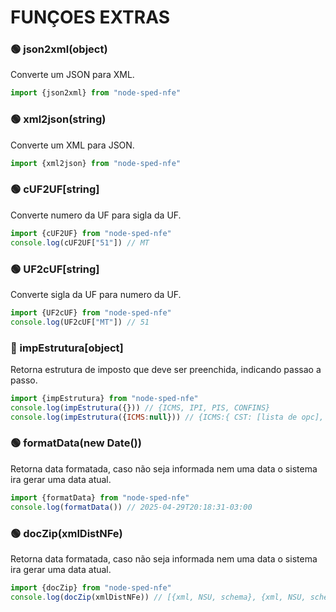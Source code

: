 # FUNÇOES EXTRAS

### 🟢 json2xml(object) <Promise>
Converte um JSON para XML.
```javascript
import {json2xml} from "node-sped-nfe"
```

### 🟢 xml2json(string) <Promise>
Converte um XML para JSON.
```javascript
import {xml2json} from "node-sped-nfe"
```

### 🟢 cUF2UF[string] <Promise>
Converte numero da UF para sigla da UF.
```javascript
import {cUF2UF} from "node-sped-nfe"
console.log(cUF2UF["51"]) // MT
```
### 🟢 UF2cUF[string] <Promise>
Converte sigla da UF para numero da UF.
```javascript
import {UF2cUF} from "node-sped-nfe"
console.log(UF2cUF["MT"]) // 51
```

### 🔴 impEstrutura[object] <Promise>
Retorna estrutura de imposto que deve ser preenchida, indicando passao a passo.
```javascript
import {impEstrutura} from "node-sped-nfe"
console.log(impEstrutura({})) // {ICMS, IPI, PIS, CONFINS}
console.log(impEstrutura({ICMS:null})) // {ICMS:{ CST: [lista de opc], qBCProd: 0, vAliqProd: 0, vPIS: 0 }}
```

### 🟢 formatData(new Date())
Retorna data formatada, caso não seja informada nem uma data o sistema ira gerar uma data atual.
```javascript
import {formatData} from "node-sped-nfe"
console.log(formatData()) // 2025-04-29T20:18:31-03:00
```

### 🟢 docZip(xmlDistNFe) <Promise>
Retorna data formatada, caso não seja informada nem uma data o sistema ira gerar uma data atual.
```javascript
import {docZip} from "node-sped-nfe"
console.log(docZip(xmlDistNFe)) // [{xml, NSU, schema}, {xml, NSU, schema}, ...]
```